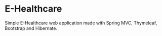 # E-Healthcare
Simple E-Healthcare web application made with Spring MVC, Thymeleaf, Bootstrap and Hibernate.
